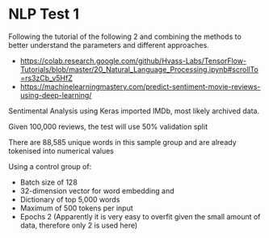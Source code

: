 # NLP Test 1

Following the tutorial of the following 2 and combining the methods to better understand the parameters and different approaches.		
* https://colab.research.google.com/github/Hvass-Labs/TensorFlow-Tutorials/blob/master/20_Natural_Language_Processing.ipynb#scrollTo=rs3zCb_v5HfZ		
* https://machinelearningmastery.com/predict-sentiment-movie-reviews-using-deep-learning/		
		
Sentimental Analysis using Keras imported IMDb, most likely archived data.		

Given 100,000 reviews, the test will use 50% validation split		

There are 88,585 unique words in this sample group and are already tokenised into numerical values		



Using a control group of:		
* Batch size of 128	
* 32-dimension vector for word embedding and 	
* Dictionary of top 5,000 words	
* Maximum of 500 tokens per input	
* Epochs 2	(Apparently it is very easy to overfit given the small amount of data, therefore only 2 is used here)
